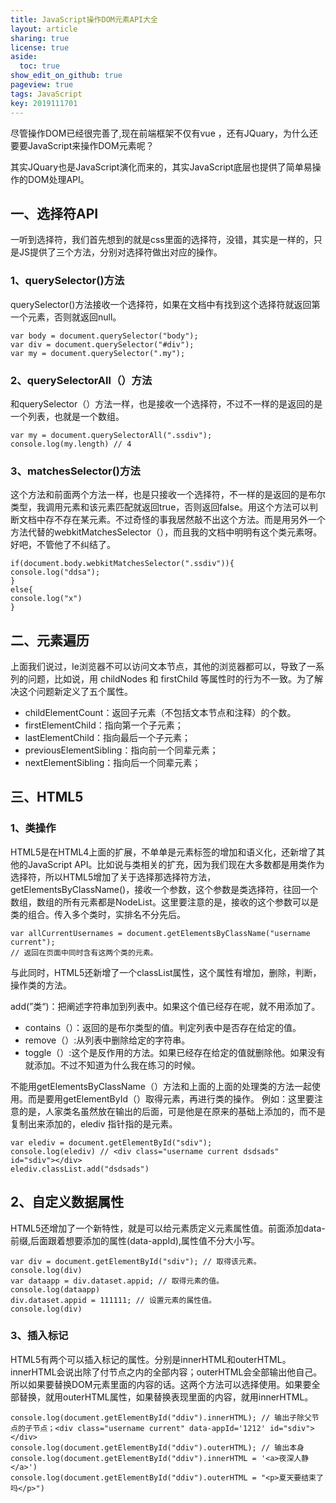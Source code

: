 ```yaml
---
title: JavaScript操作DOM元素API大全
layout: article
sharing: true
license: true
aside:
  toc: true
show_edit_on_github: true
pageview: true
tags: JavaScript
key: 2019111701
---
```


尽管操作DOM已经很完善了,现在前端框架不仅有vue ，还有JQuary，为什么还要要JavaScript来操作DOM元素呢？

其实JQuary也是JavaScript演化而来的，其实JavaScript底层也提供了简单易操作的DOM处理API。



## 一、选择符API

一听到选择符，我们首先想到的就是css里面的选择符，没错，其实是一样的，只是JS提供了三个方法，分别对选择符做出对应的操作。

### 1、querySelector()方法

querySelector()方法接收一个选择符，如果在文档中有找到这个选择符就返回第一个元素，否则就返回null。

```
var body = document.querySelector("body");
var div = document.querySelector("#div");
var my = document.querySelector(".my");
```




### 2、querySelectorAll（）方法

和querySelector（）方法一样，也是接收一个选择符，不过不一样的是返回的是一个列表，也就是一个数组。

```
var my = document.querySelectorAll(".ssdiv");
console.log(my.length) // 4
```


### 3、matchesSelector()方法

这个方法和前面两个方法一样，也是只接收一个选择符，不一样的是返回的是布尔类型，我调用元素和该元素匹配就返回true，否则返回false。用这个方法可以判断文档中存不存在某元素。不过奇怪的事我居然敲不出这个方法。而是用另外一个方法代替的webkitMatchesSelector（），而且我的文档中明明有这个类元素呀。好吧，不管他了不纠结了。

```
if(document.body.webkitMatchesSelector(".ssdiv")){
console.log("ddsa");
}
else{
console.log("x")
}
```




## 二、元素遍历

上面我们说过，Ie浏览器不可以访问文本节点，其他的浏览器都可以，导致了一系列的问题，比如说，用 childNodes 和 firstChild 等属性时的行为不一致。为了解决这个问题新定义了五个属性。

* childElementCount：返回子元素（不包括文本节点和注释）的个数。
* firstElementChild：指向第一个子元素；
* lastElementChild：指向最后一个子元素；
* previousElementSibling：指向前一个同辈元素；
* nextElementSibling：指向后一个同辈元素；





## 三、HTML5

### 1、类操作

HTML5是在HTML4上面的扩展，不单单是元素标签的增加和语义化，还新增了其他的JavaScript API。比如说与类相关的扩充，因为我们现在大多数都是用类作为选择符，所以HTML5增加了关于选择那选择符方法，getElementsByClassName()，接收一个参数，这个参数是类选择符，往回一个数组，数组的所有元素都是NodeList。这里要注意的是，接收的这个参数可以是类的组合。传入多个类时，实排名不分先后。

```
var allCurrentUsernames = document.getElementsByClassName("username current");
// 返回在页面中同时含有这两个类的元素。
```



与此同时，HTML5还新增了一个classList属性，这个属性有增加，删除，判断，操作类的方法。

add(”类“)：把阐述字符串加到列表中。如果这个值已经存在呢，就不用添加了。

* contains（）：返回的是布尔类型的值。判定列表中是否存在给定的值。
* remove（）:从列表中删除给定的字符串。
* toggle（）:这个是反作用的方法。如果已经存在给定的值就删除他。如果没有就添加。不过不知道为什么我在练习的时候。

不能用getElementsByClassName（）方法和上面的上面的处理类的方法一起使用。而是要用getElementById（）取得元素，再进行类的操作。
例如：这里要注意的是，人家类名虽然放在输出的后面，可是他是在原来的基础上添加的，而不是复制出来添加的，elediv 指针指的是元素。

```
var elediv = document.getElementById("sdiv");
console.log(elediv) // <div class="username current dsdsads" id="sdiv"></div>
elediv.classList.add("dsdsads")
```



## 2、自定义数据属性

HTML5还增加了一个新特性，就是可以给元素质定义元素属性值。前面添加data-前缀,后面跟着想要添加的属性(data-appId),属性值不分大小写。



```
var div = document.getElementById("sdiv"); // 取得该元素。
console.log(div)
var dataapp = div.dataset.appid; // 取得元素的值。
console.log(dataapp)
div.dataset.appid = 111111; // 设置元素的属性值。
console.log(div)
```


### 3、插入标记

HTML5有两个可以插入标记的属性。分别是innerHTML和outerHTML。innerHTML会说出除了付节点之内的全部内容；outerHTML会全部输出他自己。所以如果要替换DOM元素里面的内容的话。这两个方法可以选择使用。如果要全部替换，就用outerHTML属性，如果替换表现里面的内容，就用innerHTML。

```
console.log(document.getElementById("ddiv").innerHTML); // 输出子除父节点的子节点；<div class="username current" data-appId='1212' id="sdiv"></div>
console.log(document.getElementById("ddiv").outerHTML); // 输出本身
console.log(document.getElementById("ddiv").innerHTML = '<a>夜深人静</a>')
console.log(document.getElementById("ddiv").outerHTML = "<p>夏天要结束了吗</p>")
```